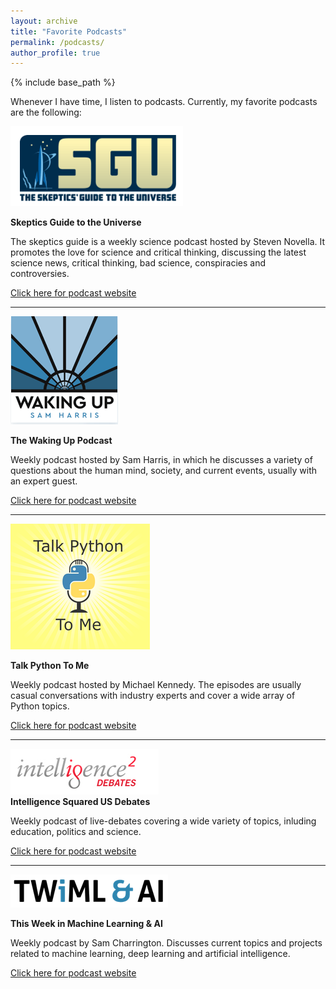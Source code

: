 ```yaml
---
layout: archive
title: "Favorite Podcasts"
permalink: /podcasts/
author_profile: true
---
```


{% include base_path %}

Whenever I have time, I listen to podcasts. Currently, my favorite podcasts are the following:

![](../images/skeptics_guide.png)   
   
**Skeptics Guide to the Universe**
   
The skeptics guide is a weekly science podcast hosted by Steven Novella. It promotes the love for science and critical thinking, discussing the latest science news, critical thinking, bad science, conspiracies and controversies.
   
[Click here for podcast website](https://www.theskepticsguide.org/)
   
---
![](../images/waking_up_podcast.png)   
   
**The Waking Up Podcast**
   
Weekly podcast hosted by Sam Harris, in which he discusses a variety of questions about the human mind, society, and current events, usually with an expert guest.   

[Click here for podcast website](https://samharris.org/podcast/)
   
---
![](../images/talk_python.png)   
   
**Talk Python To Me**
    
Weekly podcast hosted by Michael Kennedy. The episodes are usually casual conversations with industry experts and cover a wide array of Python topics.

[Click here for podcast website](https://talkpython.fm/)   
   
---
   
![](../images/intelligence_squared.png)   
**Intelligence Squared US Debates**

Weekly podcast of live-debates covering a wide variety of topics, inluding education, politics and science.

[Click here for podcast website](https://www.intelligencesquaredus.org/)   

---
   
![](../images/twiml_ai.png)   
   
**This Week in Machine Learning & AI**
   
Weekly podcast by Sam Charrington. Discusses current topics and projects related to machine learning, deep learning and artificial intelligence.
   
[Click here for podcast website](https://twimlai.com/)   
